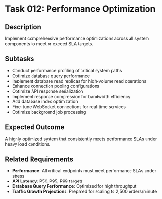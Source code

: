 # Task 012: Performance Optimization

## Description
Implement comprehensive performance optimizations across all system components to meet or exceed SLA targets.

## Subtasks
- Conduct performance profiling of critical system paths
- Optimize database query performance
- Implement database read replicas for high-volume read operations
- Enhance connection pooling configurations
- Optimize API response serialization
- Implement response compression for bandwidth efficiency
- Add database index optimization
- Fine-tune WebSocket connections for real-time services
- Optimize background job processing

## Expected Outcome
A highly optimized system that consistently meets performance SLAs under heavy load conditions.

## Related Requirements
- **Performance**: All critical endpoints must meet performance SLAs under stress
- **API Latency**: P50, P95, P99 targets
- **Database Query Performance**: Optimized for high throughput
- **Traffic Growth Projections**: Prepared for scaling to 2,500 orders/minute
